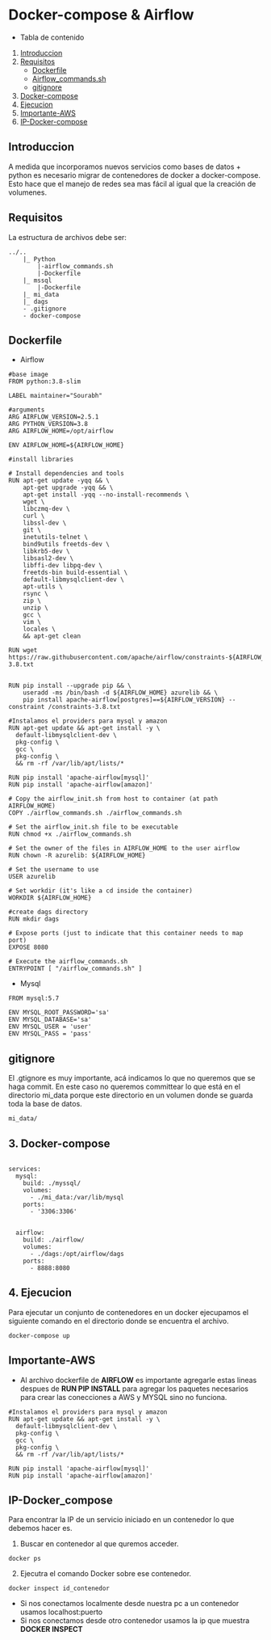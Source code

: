 # Docker-compose & Airflow

- Tabla de contenido

1. [Introduccion](#Introduccion)
2. [Requisitos](#Requisitos)
    - [Dockerfile](#Dockerfile)
    - [Airflow_commands.sh](#Airflow_commands.sh)
    - [gitignore](#gitignore)
3. [Docker-compose](#Docker-compose)
4. [Ejecucion](#Ejecucion)
5. [Importante-AWS](#Importante-AWS)
6. [IP-Docker-compose](#IP-Docker_compose)

## Introduccion

A medida que incorporamos nuevos servicios como bases de datos + python es necesario migrar de contenedores de docker a docker-compose. Esto hace que el manejo de redes sea mas fácil al igual que la creación de volumenes.

## Requisitos

La estructura de archivos debe ser:

```
../..
    |_ Python
        |-airflow_commands.sh
        |-Dockerfile
    |_ mssql
        |-Dockerfile
    |_ mi_data
    |_ dags
    - .gitignore
    - docker-compose
```

## Dockerfile

- Airflow

```docker
#base image
FROM python:3.8-slim

LABEL maintainer="Sourabh"

#arguments
ARG AIRFLOW_VERSION=2.5.1
ARG PYTHON_VERSION=3.8
ARG AIRFLOW_HOME=/opt/airflow 

ENV AIRFLOW_HOME=${AIRFLOW_HOME}

#install libraries

# Install dependencies and tools
RUN apt-get update -yqq && \
    apt-get upgrade -yqq && \
    apt-get install -yqq --no-install-recommends \ 
    wget \
    libczmq-dev \
    curl \
    libssl-dev \
    git \
    inetutils-telnet \
    bind9utils freetds-dev \
    libkrb5-dev \
    libsasl2-dev \
    libffi-dev libpq-dev \
    freetds-bin build-essential \
    default-libmysqlclient-dev \
    apt-utils \
    rsync \
    zip \
    unzip \
    gcc \
    vim \
    locales \
    && apt-get clean

RUN wget https://raw.githubusercontent.com/apache/airflow/constraints-${AIRFLOW_VERSION}/constraints-3.8.txt


RUN pip install --upgrade pip && \
    useradd -ms /bin/bash -d ${AIRFLOW_HOME} azurelib && \
    pip install apache-airflow[postgres]==${AIRFLOW_VERSION} --constraint /constraints-3.8.txt

#Instalamos el providers para mysql y amazon
RUN apt-get update && apt-get install -y \
  default-libmysqlclient-dev \
  pkg-config \
  gcc \
  pkg-config \
  && rm -rf /var/lib/apt/lists/*
  
RUN pip install 'apache-airflow[mysql]'
RUN pip install 'apache-airflow[amazon]'

# Copy the airflow_init.sh from host to container (at path AIRFLOW_HOME)
COPY ./airflow_commands.sh ./airflow_commands.sh

# Set the airflow_init.sh file to be executable
RUN chmod +x ./airflow_commands.sh

# Set the owner of the files in AIRFLOW_HOME to the user airflow
RUN chown -R azurelib: ${AIRFLOW_HOME}

# Set the username to use
USER azurelib

# Set workdir (it's like a cd inside the container)
WORKDIR ${AIRFLOW_HOME}

#create dags directory
RUN mkdir dags

# Expose ports (just to indicate that this container needs to map port)
EXPOSE 8080

# Execute the airflow_commands.sh
ENTRYPOINT [ "/airflow_commands.sh" ]
```


- Mysql

```docker
FROM mysql:5.7

ENV MYSQL_ROOT_PASSWORD='sa'
ENV MYSQL_DATABASE='sa'
ENV MYSQL_USER = 'user'
ENV MYSQL_PASS = 'pass'
```

## gitignore

El .gtignore es muy importante, acá indicamos lo que no queremos que se haga commit.
En este caso no queremos committear lo que está en el directorio mi_data porque este directorio en un volumen donde se guarda toda la base de datos.

```git
mi_data/
```

## 3. Docker-compose

```Docker

services:
  mysql:
    build: ./myssql/
    volumes:
      - ./mi_data:/var/lib/mysql
    ports:
      - '3306:3306'


  airflow:
    build: ./airflow/
    volumes:
      - ./dags:/opt/airflow/dags
    ports:
      - 8888:8080
```

## 4. Ejecucion

Para ejecutar un conjunto de contenedores en un docker ejecupamos el siguiente comando en el directorio donde se encuentra el archivo.

```docker
docker-compose up 
```
## Importante-AWS

- Al archivo dockerfile de __AIRFLOW__ es importante agregarle estas lineas despues de __RUN PIP INSTALL__
para agregar los paquetes necesarios para crear las conecciones a AWS y MYSQL sino no funciona.

```docker
#Instalamos el providers para mysql y amazon
RUN apt-get update && apt-get install -y \
  default-libmysqlclient-dev \
  pkg-config \
  gcc \
  pkg-config \
  && rm -rf /var/lib/apt/lists/*
  
RUN pip install 'apache-airflow[mysql]'
RUN pip install 'apache-airflow[amazon]'
```

## IP-Docker_compose

Para encontrar la IP de un servicio iniciado en un contenedor lo que debemos hacer es.

1. Buscar en contenedor al que quremos acceder.

```docker
docker ps
```

2. Ejecutra el comando Docker sobre ese contenedor.

```docker
docker inspect id_contenedor
```

- Si nos conectamos localmente desde nuestra pc a un contenedor usamos localhost:puerto
- Si nos conectamos desde otro contenedor usamos la ip que muestra __DOCKER INSPECT__